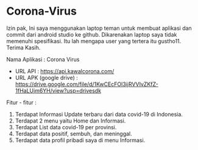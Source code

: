 # Corona-Virus
Izin pak, Ini saya menggunakan laptop teman untuk membuat aplikasi dan commit dari android studio ke github. 
Dikarenakan laptop saya tidak memenuhi spesifikasi. Itu lah mengapa user yang tertera itu gustho11.
Terima Kasih.

Nama Aplikasi : Corona Virus

- URL API : https://api.kawalcorona.com/
- URL APK (google drive) : https://drive.google.com/file/d/1KwCEcFOl3ijRVVIvZKfZ-1fHaLUjm6YH/view?usp=drivesdk 

Fitur - fitur :
1. Terdapat Informasi Update terbaru dari data covid-19 di Indonesia.
2. Terdapat 2 menu yaitu Home dan Informasi.
3. Terdapat List data covid-19 per provinsi.
4. Terdapat data positif, sembuh, dan meninggal.
5. Terdapat data profil pribadi saya di menu Informasi.
